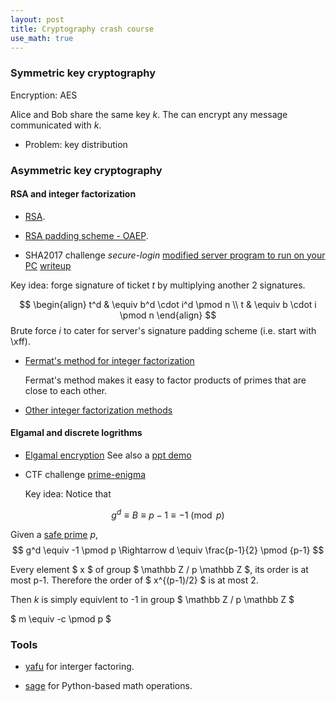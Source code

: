 ```yaml
---
layout: post
title: Cryptography crash course
use_math: true
---
```


### Symmetric key cryptography

Encryption: AES

Alice and Bob share the same key _k_. The can encrypt any message communicated
with _k_.

- Problem: key distribution

### Asymmetric key cryptography

#### RSA and integer factorization

- [RSA][1].

- [RSA padding scheme - OAEP][2].

- SHA2017 challenge _secure-login_
[modified server program to run on your PC](/download/sec-log/modified_chall.py)
[writeup](/download/sec-log/modified_writeup2.py)

Key idea: forge signature of ticket _t_ by multiplying another 2 signatures.

$$ \begin{align}
t^d & \equiv b^d \cdot i^d \pmod n \\
t & \equiv b \cdot i \pmod n
\end{align}
$$
  Brute force _i_ to cater for server's signature padding scheme \(i.e. start
with \xff\).

- [Fermat's method for integer factorization][3]

  Fermat's method makes it easy to factor products of primes that are close to 
each other.

- [Other integer factorization methods][4]

#### Elgamal and discrete logrithms

- [Elgamal encryption][5]
  See also a [ppt demo](/download/ecc-dislog.pptx)

- CTF challenge [prime-enigma](/download/prime-enigma/)

  Key idea: Notice that 

$$ g^d \equiv B \equiv p - 1 \equiv -1 \pmod p $$

Given a [safe prime][9] _p_,
$$ g^d \equiv -1 \pmod p \Rightarrow d \equiv
\frac{p-1}{2} \pmod {p-1} $$

Every element $ x $ of group $ \mathbb Z / p \mathbb Z $, its order is at most p-1.
Therefore the order of $ x^{(p-1)/2} $ is at most 2.

Then _k_ is simply equivlent to  -1 in group $ \mathbb Z / p \mathbb Z $

$ m \equiv -c \pmod p $

### Tools

- [yafu][6] for interger factoring.

- [sage][7] for Python-based math operations.

[1]: https://en.wikipedia.org/wiki/RSA_(cryptosystem)#Operation
[2]: https://en.wikipedia.org/wiki/Optimal_asymmetric_encryption_padding#Diagram_of_OAEP
[3]: https://en.wikipedia.org/wiki/Fermat%27s_factorization_method
[4]: https://en.wikipedia.org/wiki/Integer_factorization#Factoring_algorithms
[5]: https://en.wikipedia.org/wiki/ElGamal_encryption
[6]: https://sourceforge.net/projects/yafu/
[7]: http://www.sagemath.org/
[9]: https://en.wikipedia.org/wiki/Safe_prime
